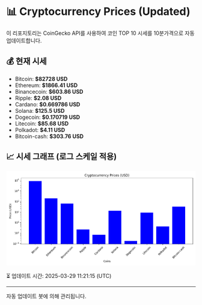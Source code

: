 
# 📊 Cryptocurrency Prices (Updated)

이 리포지토리는 CoinGecko API를 사용하여 코인 TOP 10 시세를 10분가격으로 자동 업데이트합니다.

## 💰 현재 시세
- Bitcoin: **$82728 USD**
- Ethereum: **$1866.41 USD**
- Binancecoin: **$603.86 USD**
- Ripple: **$2.08 USD**
- Cardano: **$0.669786 USD**
- Solana: **$125.5 USD**
- Dogecoin: **$0.170719 USD**
- Litecoin: **$85.68 USD**
- Polkadot: **$4.11 USD**
- Bitcoin-cash: **$303.76 USD**

## 📈 시세 그래프 (로그 스케일 적용)
![Crypto Prices](crypto_prices.png)

⏳ 업데이트 시간: 2025-03-29 11:21:15 (UTC)

---
자동 업데이트 봇에 의해 관리됩니다.
